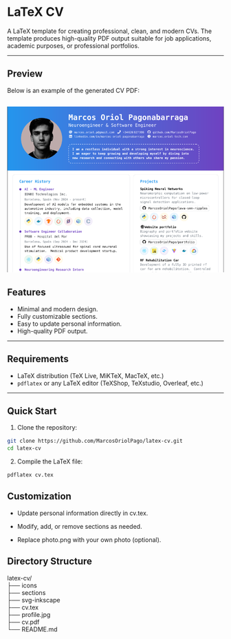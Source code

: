 # LaTeX CV

A LaTeX template for creating professional, clean, and modern CVs. The template produces high-quality PDF output suitable for job applications, academic purposes, or professional portfolios.

---

## Preview

Below is an example of the generated CV PDF:

![CV Preview](preview.png)  
---

## Features

- Minimal and modern design.
- Fully customizable sections.
- Easy to update personal information.
- High-quality PDF output.

---

## Requirements

- LaTeX distribution (TeX Live, MiKTeX, MacTeX, etc.)
- `pdflatex` or any LaTeX editor (TeXShop, TeXstudio, Overleaf, etc.)

---

## Quick Start

1. Clone the repository:

```bash
git clone https://github.com/MarcosOriolPago/latex-cv.git
cd latex-cv
```

2. Compile the LaTeX file:
```bash
pdflatex cv.tex
```

## Customization

- Update personal information directly in cv.tex.

- Modify, add, or remove sections as needed.

- Replace photo.png with your own photo (optional).


## Directory Structure
latex-cv/<br>
├── icons <br>
├── sections<br>
├── svg-inkscape<br>
├── cv.tex<br>
├── profile.jpg<br>
├── cv.pdf<br>
└── README.md 